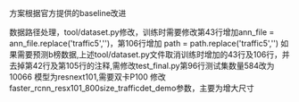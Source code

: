 方案根据官方提供的baseline改进

数据路径处理，tool/dataset.py修改，训练时需要修改第43行增加ann_file = ann_file.replace('traffic5','')，第106行增加 path = path.replace('traffic5','')
如果需要预测b榜数据,上述tool/dataset.py文件取消训练时增加的43行及106行，并去掉第42行及第105行的注释,需修改test_final.py第96行测试集数量584改为10066
模型为resnext101,需要双卡P100
修改faster_rcnn_resx101_800size_trafficdet_demo参数，主要为增大尺寸

